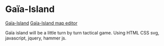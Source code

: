 # Gaïa-Island

[Gaïa-Island](https://s1pierro.github.io/Gaia-Island/gaia-island-core.html)
[Gaïa-Island map editor](https://s1pierro.github.io/Gaia-Island/gaia-island-map-editor.html)

Gaïa island will be a little turn by turn tactical game. Using HTML CSS svg, javascript, jquery, hammer js.


